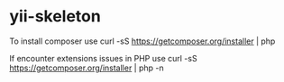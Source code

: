 yii-skeleton
================

To install composer use
curl -sS https://getcomposer.org/installer | php

If encounter extensions issues in PHP use 
curl -sS https://getcomposer.org/installer | php -n